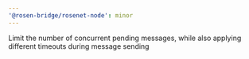 ```yaml
---
'@rosen-bridge/rosenet-node': minor
---
```


Limit the number of concurrent pending messages, while also applying different timeouts during message sending
